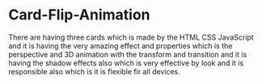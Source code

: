 # Card-Flip-Animation
There are having three cards which is made by the HTML CSS JavaScript and it is having the very amazing effect and properties which is the perspective and 3D animation with the transform and transition and it is having the shadow effects also which is very effective by look and it is responsible also which is it is flexible fir all devices.
